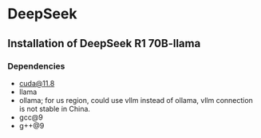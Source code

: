 # DeepSeek

## Installation of DeepSeek R1 70B-llama

### Dependencies

- cuda@11.8
- llama
- ollama; for us region, could use vllm instead of ollama, vllm connection is not stable in China.
- gcc@9
- g++@9
